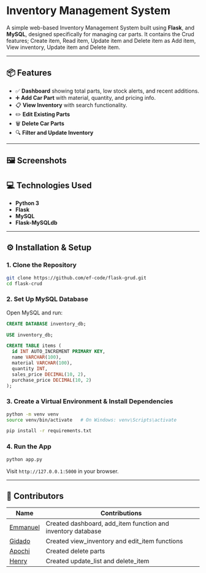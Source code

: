 
# Inventory Management System

A simple web-based Inventory Management System built using **Flask**, and **MySQL**, designed specifically for managing car parts. It contains the Crud features; Create item, Read item, Update item and Delete item as Add item, View inventory, Update item and Delete item.

---

## 📦 Features

- ✅ **Dashboard** showing total parts, low stock alerts, and recent additions.
- ➕ **Add Car Part** with material, quantity, and pricing info.
- 📋 **View Inventory** with search functionality.
- ✏️ **Edit Existing Parts**
- 🗑️ **Delete Car Parts**
- 🔍 **Filter and Update Inventory**

---

## 🖼️ Screenshots




## 💻 Technologies Used

- **Python 3**
- **Flask**
- **MySQL**
- **Flask-MySQLdb**

---

## ⚙️ Installation & Setup

### 1. Clone the Repository

```bash
git clone https://github.com/ef-code/flask-grud.git
cd flask-crud
````

### 2. Set Up MySQL Database

Open MySQL and run:

```sql
CREATE DATABASE inventory_db;

USE inventory_db;

CREATE TABLE items (
  id INT AUTO_INCREMENT PRIMARY KEY,
  name VARCHAR(100),
  material VARCHAR(100),
  quantity INT,
  sales_price DECIMAL(10, 2),
  purchase_price DECIMAL(10, 2)
);
```

### 3. Create a Virtual Environment & Install Dependencies

```bash
python -m venv venv
source venv/bin/activate   # On Windows: venv\Scripts\activate

pip install -r requirements.txt
```

### 4. Run the App

```bash
python app.py
```

Visit `http://127.0.0.1:5000` in your browser.

---


## 👥 Contributors


| Name                                       | Contributions                                                                                                 |
| -------------------------------------------- | ------------------------------------------------------------------------------------------------------------|
| [Emmanuel](https://github.com/EF-Code)     | Created dashboard, add_item function and inventory database                                                   |
| [Gidado](https://github.com/gidadojnr)     | Created view_inventory and edit_item functions                                                                |
| [Apochi](https://github.com/emm847)        | Created delete parts                                                                                          |
| [Henry](https://github.com/kingdavida001)  | Created update_list and delete_item                                                                           |


